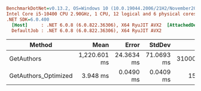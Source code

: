 ``` ini

BenchmarkDotNet=v0.13.2, OS=Windows 10 (10.0.19044.2006/21H2/November2021Update)
Intel Core i5-10400 CPU 2.90GHz, 1 CPU, 12 logical and 6 physical cores
.NET SDK=6.0.400
  [Host]     : .NET 6.0.8 (6.0.822.36306), X64 RyuJIT AVX2  [AttachedDebugger]
  DefaultJob : .NET 6.0.8 (6.0.822.36306), X64 RyuJIT AVX2


```
|               Method |         Mean |      Error |     StdDev |       Gen0 |       Gen1 |      Gen2 |    Allocated |
|--------------------- |-------------:|-----------:|-----------:|-----------:|-----------:|----------:|-------------:|
|           GetAuthors | 1,220.601 ms | 24.3634 ms | 71.0693 ms | 31000.0000 | 11000.0000 | 3000.0000 | 188489.11 KB |
| GetAuthors_Optimized |     3.948 ms |  0.0490 ms |  0.0409 ms |    15.6250 |          - |         - |    121.07 KB |
